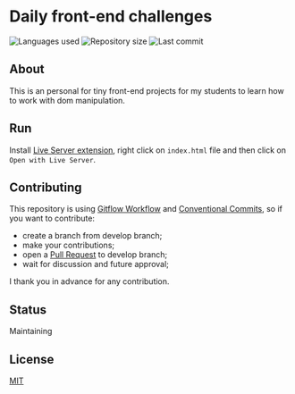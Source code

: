 # Daily front-end challenges

![Languages used](https://img.shields.io/github/languages/count/isadfrn/daily-front-challenges?style=flat-square)
![Repository size](https://img.shields.io/github/repo-size/isadfrn/daily-front-challenges?style=flat-square)
![Last commit](https://img.shields.io/github/last-commit/isadfrn/daily-front-challenges?style=flat-square)

## About

This is an personal for tiny front-end projects for my students to learn how to work with dom manipulation.

## Run

Install [Live Server extension](https://marketplace.visualstudio.com/items?itemName=ritwickdey.LiveServer), right click on `index.html` file and then click on `Open with Live Server`.

## Contributing

This repository is using [Gitflow Workflow](https://www.atlassian.com/git/tutorials/comparing-workflows/gitflow-workflow) and [Conventional Commits](https://www.conventionalcommits.org/en/v1.0.0/), so if you want to contribute:

- create a branch from develop branch;
- make your contributions;
- open a [Pull Request](https://docs.github.com/en/pull-requests/collaborating-with-pull-requests/proposing-changes-to-your-work-with-pull-requests/creating-a-pull-request) to develop branch;
- wait for discussion and future approval;

I thank you in advance for any contribution.

## Status

Maintaining

## License

[MIT](./LICENSE)
